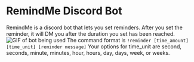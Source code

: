 # RemindMe Discord Bot
RemindMe is a discord bot that lets you set reminders.
After you set the reminder, it will DM you after the duration you set has been reached.
![GIF of bot being used](https://i.imgur.com/XAqVQB3.gif)
The command format is `!reminder [time_amount] [time_unit] [reminder message]`
Your options for time_unit are second, seconds, minute, minutes, hour, hours, day, days, week, or weeks.

